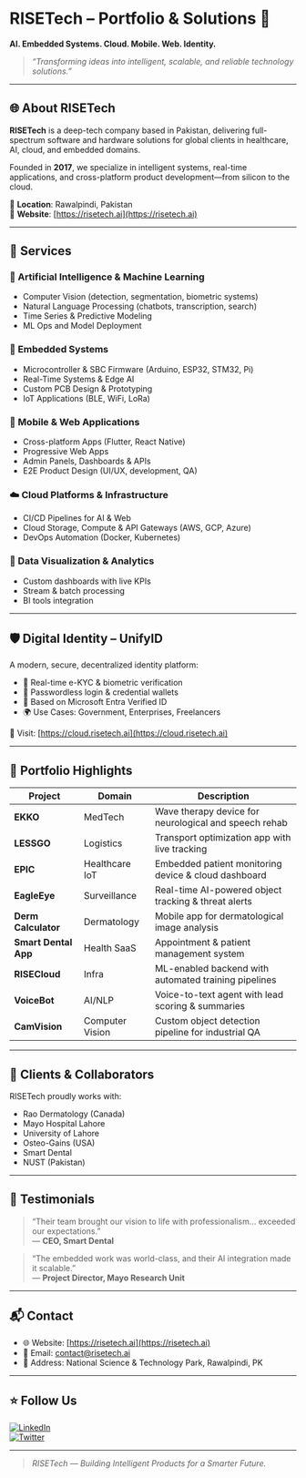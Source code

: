 # RISETech – Portfolio & Solutions 🚀  
**AI. Embedded Systems. Cloud. Mobile. Web. Identity.**

> _“Transforming ideas into intelligent, scalable, and reliable technology solutions.”_

---

## 🌐 About RISETech

**RISETech** is a deep-tech company based in Pakistan, delivering full-spectrum software and hardware solutions for global clients in healthcare, AI, cloud, and embedded domains.

Founded in **2017**, we specialize in intelligent systems, real-time applications, and cross-platform product development—from silicon to the cloud.

📍 **Location**: Rawalpindi, Pakistan  
🔗 **Website**: [https://risetech.ai](https://risetech.ai)

---

## 💼 Services

### 🤖 Artificial Intelligence & Machine Learning
- Computer Vision (detection, segmentation, biometric systems)
- Natural Language Processing (chatbots, transcription, search)
- Time Series & Predictive Modeling
- ML Ops and Model Deployment

### 🔧 Embedded Systems
- Microcontroller & SBC Firmware (Arduino, ESP32, STM32, Pi)
- Real-Time Systems & Edge AI
- Custom PCB Design & Prototyping
- IoT Applications (BLE, WiFi, LoRa)

### 📱 Mobile & Web Applications
- Cross-platform Apps (Flutter, React Native)
- Progressive Web Apps
- Admin Panels, Dashboards & APIs
- E2E Product Design (UI/UX, development, QA)

### ☁️ Cloud Platforms & Infrastructure
- CI/CD Pipelines for AI & Web
- Cloud Storage, Compute & API Gateways (AWS, GCP, Azure)
- DevOps Automation (Docker, Kubernetes)

### 🧠 Data Visualization & Analytics
- Custom dashboards with live KPIs
- Stream & batch processing
- BI tools integration

---

## 🛡️ Digital Identity – UnifyID

A modern, secure, decentralized identity platform:

- 🔐 Real-time e-KYC & biometric verification  
- 🔄 Passwordless login & credential wallets  
- 🪪 Based on Microsoft Entra Verified ID  
- 🌍 Use Cases: Government, Enterprises, Freelancers

🔗 Visit: [https://cloud.risetech.ai](https://cloud.risetech.ai)

---

## 🧪 Portfolio Highlights

| Project | Domain | Description |
|--------|--------|-------------|
| **EKKO** | MedTech | Wave therapy device for neurological and speech rehab |
| **LESSGO** | Logistics | Transport optimization app with live tracking |
| **EPIC** | Healthcare IoT | Embedded patient monitoring device & cloud dashboard |
| **EagleEye** | Surveillance | Real-time AI-powered object tracking & threat alerts |
| **Derm Calculator** | Dermatology | Mobile app for dermatological image analysis |
| **Smart Dental App** | Health SaaS | Appointment & patient management system |
| **RISECloud** | Infra | ML-enabled backend with automated training pipelines |
| **VoiceBot** | AI/NLP | Voice-to-text agent with lead scoring & summaries |
| **CamVision** | Computer Vision | Custom object detection pipeline for industrial QA |

---

## 🤝 Clients & Collaborators

RISETech proudly works with:

- Rao Dermatology (Canada)  
- Mayo Hospital Lahore  
- University of Lahore  
- Osteo-Gains (USA)  
- Smart Dental  
- NUST (Pakistan)

---

## 🧾 Testimonials

> “Their team brought our vision to life with professionalism… exceeded our expectations.”  
> — **CEO, Smart Dental**

> “The embedded work was world-class, and their AI integration made it scalable.”  
> — **Project Director, Mayo Research Unit**

---

## 📬 Contact

- 🌐 Website: [https://risetech.ai](https://risetech.ai)  
- 📧 Email: contact@risetech.ai  
- 📍 Address: National Science & Technology Park, Rawalpindi, PK

---

## ⭐ Follow Us

[![LinkedIn](https://img.shields.io/badge/LinkedIn-Follow-blue?style=flat&logo=linkedin)](https://linkedin.com/company/risetech-pk)  
[![Twitter](https://img.shields.io/badge/Twitter-Follow-blue?style=flat&logo=twitter)](https://twitter.com/risetechpk)

---

> _RISETech — Building Intelligent Products for a Smarter Future._
